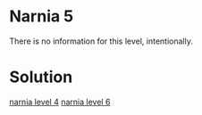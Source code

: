 <h1>Narnia 5</h1>

<p>There is no information for this level, intentionally.</p>

<h1>Solution</h1>

[narnia level 4](narnia/tasks/narnia4.md)
[narnia level 6](narnia/tasks/narnia6.md)
